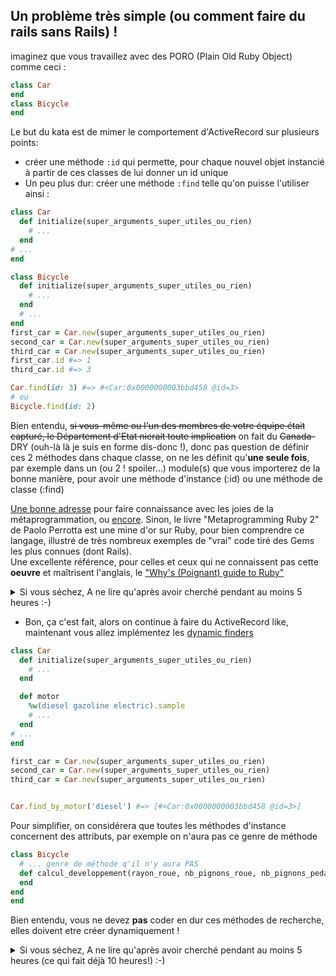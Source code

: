 ## Un problème très simple (ou comment faire du rails sans Rails) !

imaginez que vous travaillez avec des PORO (Plain Old Ruby Object) comme ceci :
```ruby
class Car
end
class Bicycle
end
```

Le but du kata est de mimer le comportement d'ActiveRecord sur plusieurs points:
* créer une méthode `:id` qui permette, pour chaque nouvel objet instancié à
partir de ces classes de lui donner un id unique  
* Un peu plus dur: créer une méthode `:find` telle qu'on puisse l'utiliser ainsi :
```ruby
class Car
  def initialize(super_arguments_super_utiles_ou_rien)
    # ...
  end
# ...
end

class Bicycle
  def initialize(super_arguments_super_utiles_ou_rien)
    # ...
  end
  # ...
end
first_car = Car.new(super_arguments_super_utiles_ou_rien)
second_car = Car.new(super_arguments_super_utiles_ou_rien)
third_car = Car.new(super_arguments_super_utiles_ou_rien)
first_car.id #=> 1
third_car.id #=> 3

Car.find(id: 3) #=> #<Car:0x0000000003bbd458 @id=3>
# ou
Bicycle.find(id: 2)
```
Bien entendu, ~~si vous-même ou l'un des membres de votre équipe était capturé, le Département d'Etat nierait toute 
implication~~ on fait du ~~Canada-~~ DRY (ouh-là là je suis en forme dis-donc !), donc pas question de définir ces 2 méthodes 
dans chaque classe, on ne les définit qu'**une seule fois**, par exemple dans un (ou 2 ! spoiler...) module(s) que vous 
importerez de la bonne manière, pour avoir une méthode d'instance (:id) ou une méthode de classe (:find) 
  
 [Une bonne adresse](https://blog.eq8.eu/til/metaprogramming-ruby-examples.html) pour faire connaissance avec les joies de la métaprogrammation, ou [encore](https://www.toptal.com/ruby/ruby-metaprogramming-cooler-than-it-sounds). Sinon, le livre "Metaprogramming Ruby 2" de Paolo Perrotta est une mine d'or sur Ruby, pour bien comprendre ce langage, illustré de très nombreux exemples de "vrai" code tiré des Gems les plus connues (dont Rails).  
 Une excellente référence, pour celles et ceux qui ne connaissent pas cette **oeuvre** et maîtrisent l'anglais, le ["Why's (Poignant) guide to Ruby"](https://poignant.guide/book/chapter-6.html)
 
<details>
  <summary>Si vous séchez, A ne lire qu'après avoir cherché pendant au moins 5 heures :-)</summary>
  
    * pour commencer, vous pouvez coder ces méthodes directement dans la classe Car, on verra après pour les mettre dans des modules  
    * il y a plusieurs façons de procéder, mais commencez avec des variables de classe (mais si vous connaissez, 
     les @@nom_variable)
    * Maintenant, refactorisez en [virant les variables de classes](https://kakesa.net/blog/ruby-pourquoi-eviter-les-variables-de-classes/)
    pour les ids, en les remplaçant par des variables d'instance de classe (ben oui, puisque les classes sont aussi des
    objets, elles peuvent avoir leur variable d'instance (de class)
    * pour la méthode `Car.all` demandez à votre oracle préféré comment connaître toutes les instances d'une classe OU 
    consulter la [doc](https://ruby-doc.org/core-2.6.5/ObjectSpace.html), vu qu'il n'y a que 6 méthodes, trouver la bonne 
    ne devrait pas être trop dur !
    * YAPUKA extraire toutes vos belles méthodes pour les mettre dans des modules, un pour les méthodes d'instances, un 
    autre pour celles de classe et de les importer correctement grâce à **2** méthodes, une pour chacun des modules, que 
    vous trouverez [ici](https://ruby-doc.org/core-2.6.5/Module.html)
</details>  
  
* Bon, ça c'est fait, alors on continue à faire du ActiveRecord like, maintenant vous allez implémentez les 
[dynamic finders](https://guides.rubyonrails.org/active_record_querying.html#dynamic-finders)  
```ruby
class Car
  def initialize(super_arguments_super_utiles_ou_rien)
    # ...
  end

  def motor
    %w(diesel gazoline electric).sample
    # ...
  end
# ...
end

first_car = Car.new(super_arguments_super_utiles_ou_rien)
second_car = Car.new(super_arguments_super_utiles_ou_rien)
third_car = Car.new(super_arguments_super_utiles_ou_rien)


Car.find_by_motor('diesel') #=> [#<Car:0x0000000003bbd458 @id=3>]
```
Pour simplifier, on considérera que toutes les méthodes d'instance concernent des attributs, par exemple on n'aura pas 
ce genre de méthode
```ruby
class Bicycle
  # ... genre de méthode q'il n'y aura PAS
  def calcul_developpement(rayon_roue, nb_pignons_roue, nb_pignons_pedalier)
  end 
end
end

```
Bien entendu, vous ne devez **pas** coder en dur ces méthodes de recherche, elles doivent etre créer dynamiquement !   

<details>
  <summary>Si vous séchez, A ne lire qu'après avoir cherché pendant au moins 5 heures (ce qui fait déjà 10 heures!) :-)</summary>
  
    Pour ce faire vous allez avoir besoin de :
    * tout d'abord, il vous faut retrouver les méthodes définies sur chaque classe. Heureusement votre meilleur ami est 
    (toujours) là pour vous aider : la [doc officielle de Ruby](https://ruby-doc.org/core-2.6.5/Module.html) ! A vous de 
    regarder quelle méthode ferait cela.  
    * maintenant qu'on a les noms des méthodes d'instances, on va itérer dessus, en définissant dynamiquement. Des méthodes
    comme `Module#class_eval`, `Module#define_method`, ou `Object#define_singleton_method` et `Object#send` peuvent vous         être utiles (ou pas, suivant votre implémentation !)
</details>  
  
